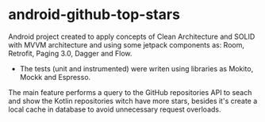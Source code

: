 # android-github-top-stars

 Android project created to apply concepts of Clean Architecture and SOLID with MVVM architecture and using some jetpack components as: Room, Retrofit, Paging 3.0, Dagger and Flow. 

 - The tests (unit and instrumented) were writen using libraries as Mokito, Mockk and Espresso.

The main feature performs a query to the GitHub repositories API to seach and show the Kotlin repositories witch have more stars, besides it's create a local cache in database to avoid unnecessary request overloads.
